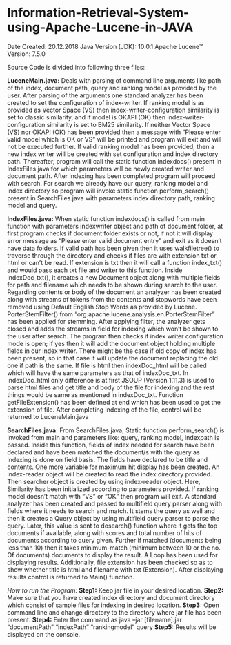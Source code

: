 # Information-Retrieval-System-using-Apache-Lucene-in-JAVA
Date Created: 20.12.2018
Java Version (JDK): 10.0.1
Apache Lucene™ Version: 7.5.0

Source Code is divided into following three files:

**LuceneMain.java:** 
Deals with parsing of command line arguments like path of the index, document path, query and ranking model as provided by the user. After parsing of the arguments one standard analyzer has been created to set the configuration of index-writer. If ranking model is as provided as Vector Space (VS) then index-writer-configuration similarity is set to classic similarity, and if model is OKAPI (OK) then index-writer-configuration similarity is set to BM25 similarity. If neither Vector Space (VS) nor OKAPI (OK) has been provided then a message with “Please enter valid model which is OK or VS” will be printed and program will exit and will not be executed further. If valid ranking model has been provided, then a new index writer will be created with set configuration and index directory path. Thereafter, program will call the static function indexdocs() present in IndexFiles.java for which parameters will be newly created writer and document path. After indexing has been completed program will proceed with search. For search we already have our query, ranking model and index directory so program will invoke static function perform_search() present in SearchFiles.java with parameters index directory path, ranking model and query.

**IndexFiles.java:**
When static function indexdocs() is called from main function with parameters indexwriter object and path of document folder, at first program checks if document folder exists or not, if not it will display error message as “Please enter valid document entry” and exit as it doesn’t have data folders. If valid path has been given then it uses walkfiletree() to traverse through the directory and checks if files are with extension txt or html or can’t be read. If extension is txt then it will call a function index_txt() and would pass each txt file and writer to this function. Inside indexDoc_txt(), it creates a new Document object along with multiple fields for path and filename which needs to be shown during search to the user. Regarding contents or body of the document an analyzer has been created along with streams of tokens from the contents and stopwords have been removed using Default English Stop Words as provided by Lucene. PorterStemFilter() from “org.apache.lucene.analysis.en.PorterStemFilter” has been applied for stemming. After applying filter, the analyzer gets closed and adds the streams in field for indexing which won’t be shown to the user after search. The program then checks if index writer configuration mode is open; if yes then it will add the document object holding multiple fields in our index writer. There might be the case if old copy of index has been present, so in that case it will update the document replacing the old one if path is the same. If file is html then indexDoc_html will be called which will have the same parameters as that of indexDoc_txt. In indexDoc_html only difference is at first JSOUP (Version 1.11.3) is used to parse html files and get title and body of the file for indexing and the rest things would be same as mentioned in indexDoc_txt. Function getFileExtension() has been defined at end which has been used to get the extension of file. After completing indexing of the file, control will be returned to LuceneMain.java

**SearchFiles.java:**
From SearchFiles.java, Static function perform_search() is invoked from main and parameters like: query, ranking model, indexpath is passed. Inside this function, fields of index needed for search have been declared and have been matched the document/s with the query as indexing is done on field basis. The fields have declared to be title and contents. One more variable for maximum hit display has been created. An index-reader object will be created to read the index directory provided. Then searcher object is created by using index-reader object. Here, Similarity has been initialized according to parameters provided. If ranking model doesn’t match with “VS” or “OK” then program will exit. A standard analyzer has been created and passed to multifield query parser along with fields where it needs to search and match. It stems the query as well and then it creates a Query object by using multifield query parser to parse the query. Later, this value is sent to dosearch() function where it gets the top documents if available, along with scores and total number of hits of documents according to query given. Further if matched (documents being less than 10) then it takes minimum-match (minimum between 10 or the no. Of documents) documents to display the result. A Loop has been used for displaying results. Additionally, file extension has been checked so as to show whether title is html and filename with txt (Extension). After displaying results control is returned to Main() function.

_How to run the Program:_
**Step1:** Keep jar file in your desired location.
**Step2:** Make sure that you have created index directory and document directory which consist of sample files for indexing in desired location.
**Step3:** Open command line and change directory to the directory where jar file has been present.
**Step4:** Enter the command as
	java –jar [filename].jar “documentPath” “indexPath” “rankingmodel” query
**Step5:** Results will be displayed on the console.
